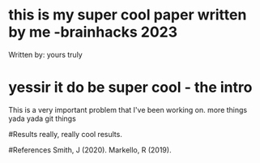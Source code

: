 # this is my super cool paper written by me  -brainhacks 2023
Written by: yours truly

# yessir it do be super cool - the intro
This is a very important problem that I've been working on.
more things yada yada git things

#Results
really, really cool results. 

#References
Smith, J (2020). 
Markello, R (2019).




